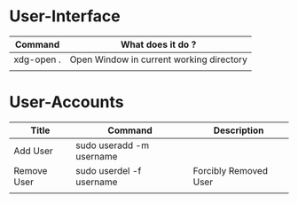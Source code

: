 



# User-Interface

| Command    | What does it do ?                        |
| ---------- | ---------------------------------------- |
| xdg-open . | Open Window in current working directory |
|            |                                          |


# User-Accounts

| Title       | Command                  | Description           |
| ----------- | ------------------------ | --------------------- |
| Add User    | sudo useradd -m username |                       |
| Remove User | sudo userdel -f username | Forcibly Removed User |
|             |                          |                       |
